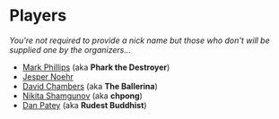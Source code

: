 # Players

_You're not required to provide a nick name but those who don't will be supplied one by the organizers..._

* [Mark Phillips](https://twitter.com/pharkmillups) (aka **Phark the Destroyer**)
* [Jesper Noehr](https://twitter.com/jespern)
* [David Chambers](https://twitter.com/davidchambers) (aka **The Ballerina**)
* [Nikita Shamgunov](https://twitter.com/#!/NikitaShamgunov) (aka **chpong**)
* [Dan Patey](https://twitter.com/DanPatey) (aka **Rudest Buddhist**)
